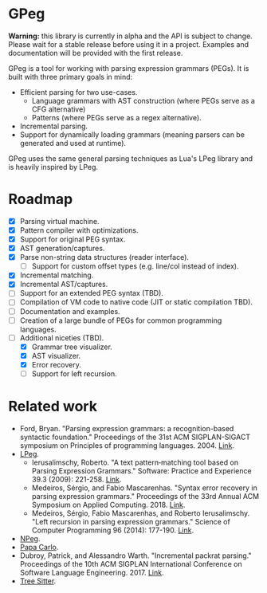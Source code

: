 # GPeg

**Warning:** this library is currently in alpha and the API is subject to
change. Please wait for a stable release before using it in a project. Examples
and documentation will be provided with the first release.

GPeg is a tool for working with parsing expression grammars (PEGs). It is
built with three primary goals in mind:

* Efficient parsing for two use-cases.
    * Language grammars with AST construction (where PEGs serve as a CFG
      alternative)
    * Patterns (where PEGs serve as a regex alternative).
* Incremental parsing.
* Support for dynamically loading grammars (meaning parsers can be generated
  and used at runtime).

GPeg uses the same general parsing techniques as Lua's LPeg library and is
heavily inspired by LPeg.

# Roadmap

* [x] Parsing virtual machine.
* [x] Pattern compiler with optimizations.
* [x] Support for original PEG syntax.
* [x] AST generation/captures.
* [x] Parse non-string data structures (reader interface).
    * [ ] Support for custom offset types (e.g. line/col instead of index).
* [x] Incremental matching.
* [x] Incremental AST/captures.
* [ ] Support for an extended PEG syntax (TBD).
* [ ] Compilation of VM code to native code (JIT or static compilation TBD).
* [ ] Documentation and examples.
* [ ] Creation of a large bundle of PEGs for common programming languages.
* [ ] Additional niceties (TBD).
    * [x] Grammar tree visualizer.
    * [x] AST visualizer.
    * [x] Error recovery.
    * [ ] Support for left recursion.

# Related work

* Ford, Bryan. "Parsing expression grammars: a recognition-based syntactic foundation." Proceedings of the 31st ACM SIGPLAN-SIGACT symposium on Principles of programming languages. 2004. [Link](https://bford.info/pub/lang/peg.pdf).
* [LPeg](http://www.inf.puc-rio.br/~roberto/lpeg/).
    * Ierusalimschy, Roberto. "A text pattern‐matching tool based on Parsing
      Expression Grammars." Software: Practice and Experience 39.3 (2009):
      221-258. [Link](http://www.inf.puc-rio.br/~roberto/docs/peg.pdf).
    * Medeiros, Sérgio, and Fabio Mascarenhas. "Syntax error recovery in
      parsing expression grammars." Proceedings of the 33rd Annual ACM
      Symposium on Applied Computing. 2018.
      [Link](https://arxiv.org/pdf/1806.11150.pdf).
    * Medeiros, Sérgio, Fabio Mascarenhas, and Roberto Ierusalimschy. "Left
      recursion in parsing expression grammars." Science of Computer
      Programming 96 (2014): 177-190.
      [Link](https://arxiv.org/pdf/1207.0443.pdf).
* [NPeg](https://github.com/zevv/npeg).
* [Papa Carlo](https://lakhin.com/projects/papa-carlo/).
* Dubroy, Patrick, and Alessandro Warth. "Incremental packrat parsing."
  Proceedings of the 10th ACM SIGPLAN International Conference on Software
  Language Engineering. 2017.
  [Link](https://ohmlang.github.io/pubs/sle2017/incremental-packrat-parsing.pdf).
* [Tree Sitter](https://tree-sitter.github.io/tree-sitter/).
